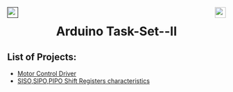 <div>
<a href=""><img src="https://img.shields.io/badge/Platform%3A%20-TinkerCad-blue" align="left" height="25"></a>
<a href="https://wiki.bi0s.in/"><img src="https://img.shields.io/badge/Bi0s-Hardware-black" align="right" height="25"></a>
</div>

<div align="center">
    <h1>Arduino Task-Set--II</h1>
</div>


## List of Projects:

- [Motor Control Driver](https://github.com/hitaarthh/Hardware-Task-Set---II/tree/main/Motor_Control_Driver)
- [SISO,SIPO,PIPO Shift Registers characteristics](https://github.com/hitaarthh/Arduino-Task-Set---II/tree/main/SISO,SIPO,PIPO%20Shift%20Registers%20characteristics)

